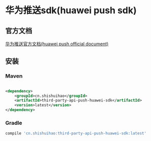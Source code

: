 # 华为推送sdk(huawei push sdk)

## 官方文档

[华为推送官方文档(huawei push official document)](https://developer.huawei.com/consumer/cn/hms/huawei-pushkit/)

## 安装

### Maven

```xml

<dependency>
    <groupId>cn.shishuihao</groupId>
    <artifactId>third-party-api-push-huawei-sdk</artifactId>
    <version>latest</version>
</dependency>
```

### Gradle

```groovy
compile 'cn.shishuihao:third-party-api-push-huawei-sdk:latest'
```
